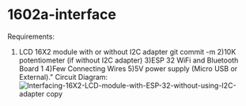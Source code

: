 # 1602a-interface
Requirements:
1) LCD 16X2 module with or without I2C adapter
git commit -m 2)10K potentiometer (if without I2C adapter)
3)ESP 32 WiFi and Bluetooth Board	1
4)Few Connecting Wires
5)5V power supply (Micro USB or External)."
Circuit Diagram:
![Interfacing-16X2-LCD-module-with-ESP-32-without-using-I2C-adapter copy](https://user-images.githubusercontent.com/114158676/229944508-da70c3fc-635b-4083-9422-14f63285a6a7.jpg)

